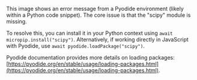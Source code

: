 This image shows an error message from a Pyodide environment (likely within a Python code snippet). The core issue is that the "scipy" module is missing.

To resolve this, you can install it in your Python context using `await micropip.install("scipy")`. Alternatively, if working directly in JavaScript with Pyodide, use `await pyodide.loadPackage("scipy")`.

Pyodide documentation provides more details on loading packages: [https://pyodide.org/en/stable/usage/loading-packages.html](https://pyodide.org/en/stable/usage/loading-packages.html).